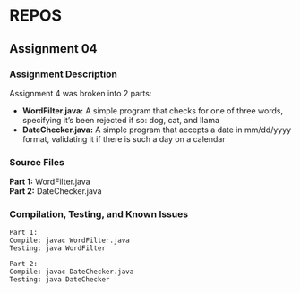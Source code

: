 # REPOS

## Assignment 04
### Assignment Description
Assignment 4 was broken into 2 parts:
- <b>WordFilter.java:</b> A simple program that checks for one of three words, specifying it’s been rejected if so: dog, cat, and llama
- <b>DateChecker.java:</b> A simple program that accepts a date in mm/dd/yyyy format, validating it if there is such a day on a calendar
### Source Files
<b>Part 1:</b> WordFilter.java <br/>
<b>Part 2:</b> DateChecker.java <br/>
### Compilation, Testing, and Known Issues
```
Part 1:
Compile: javac WordFilter.java
Testing: java WordFilter

Part 2:
Compile: javac DateChecker.java
Testing: java DateChecker
```
